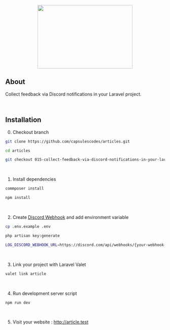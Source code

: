 <p align="center"><img src="https://raw.githubusercontent.com/capsulescodes/articles/main/art/capsules-articles-image.svg" width="300px" height="200px" /></p>


## About

Collect feedback via Discord notifications in your Laravel project.

<br>

## Installation

0. Checkout branch

```bash
git clone https://github.com/capsulescodes/articles.git

cd articles

git checkout 015-collect-feedback-via-discord-notifications-in-your-laravel-project
```

<br>

1. Install dependencies

```bash
commposer install

npm install
```

<br>

2. Create [Discord Webhook](https://discord.com/apps) and add environment variable

```bash
cp .env.example .env

php artisan key:generate

LOG_DISCORD_WEBHOOK_URL=https://discord.com/api/webhooks/{your-webhook-key}
```

<br>

3. Link your project with Laravel Valet

```bash
valet link article
```

<br>

4. Run development server script

```bash
npm run dev
```

<br>

5. Visit your website : http://article.test
